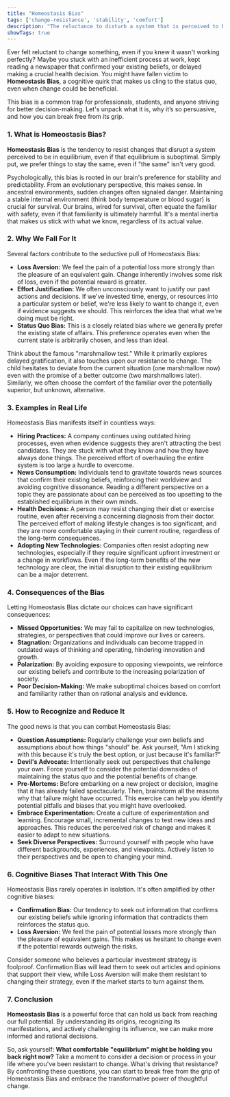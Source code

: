 ```yaml
---
title: "Homeostasis Bias"
tags: ['change-resistance', 'stability', 'comfort']
description: "The reluctance to disturb a system that is perceived to be in equilibrium."
showTags: true
---
```



Ever felt reluctant to change something, even if you knew it wasn't working perfectly? Maybe you stuck with an inefficient process at work, kept reading a newspaper that confirmed your existing beliefs, or delayed making a crucial health decision. You might have fallen victim to **Homeostasis Bias**, a cognitive quirk that makes us cling to the status quo, even when change could be beneficial.

This bias is a common trap for professionals, students, and anyone striving for better decision-making. Let's unpack what it is, why it’s so persuasive, and how you can break free from its grip.

### 1. What is Homeostasis Bias?

**Homeostasis Bias** is the tendency to resist changes that disrupt a system perceived to be in equilibrium, even if that equilibrium is suboptimal. Simply put, we prefer things to stay the same, even if "the same" isn't very good.

Psychologically, this bias is rooted in our brain's preference for stability and predictability. From an evolutionary perspective, this makes sense. In ancestral environments, sudden changes often signaled danger. Maintaining a stable internal environment (think body temperature or blood sugar) is crucial for survival. Our brains, wired for survival, often equate the familiar with safety, even if that familiarity is ultimately harmful. It's a mental inertia that makes us stick with what we know, regardless of its actual value.

### 2. Why We Fall For It

Several factors contribute to the seductive pull of Homeostasis Bias:

*   **Loss Aversion:** We feel the pain of a potential loss more strongly than the pleasure of an equivalent gain. Change inherently involves some risk of loss, even if the potential reward is greater.
*   **Effort Justification:** We often unconsciously want to justify our past actions and decisions. If we've invested time, energy, or resources into a particular system or belief, we're less likely to want to change it, even if evidence suggests we should. This reinforces the idea that what we're doing must be right.
*   **Status Quo Bias:** This is a closely related bias where we generally prefer the existing state of affairs. This preference operates even when the current state is arbitrarily chosen, and less than ideal.

Think about the famous "marshmallow test." While it primarily explores delayed gratification, it also touches upon our resistance to change. The child hesitates to deviate from the current situation (one marshmallow now) even with the promise of a better outcome (two marshmallows later). Similarly, we often choose the comfort of the familiar over the potentially superior, but unknown, alternative.

### 3. Examples in Real Life

Homeostasis Bias manifests itself in countless ways:

*   **Hiring Practices:** A company continues using outdated hiring processes, even when evidence suggests they aren't attracting the best candidates. They are stuck with what they know and how they have always done things. The perceived effort of overhauling the entire system is too large a hurdle to overcome.
*   **News Consumption:** Individuals tend to gravitate towards news sources that confirm their existing beliefs, reinforcing their worldview and avoiding cognitive dissonance. Reading a different perspective on a topic they are passionate about can be perceived as too upsetting to the established equilibrium in their own minds.
*   **Health Decisions:** A person may resist changing their diet or exercise routine, even after receiving a concerning diagnosis from their doctor. The perceived effort of making lifestyle changes is too significant, and they are more comfortable staying in their current routine, regardless of the long-term consequences.
*   **Adopting New Technologies:** Companies often resist adopting new technologies, especially if they require significant upfront investment or a change in workflows. Even if the long-term benefits of the new technology are clear, the initial disruption to their existing equilibrium can be a major deterrent.

### 4. Consequences of the Bias

Letting Homeostasis Bias dictate our choices can have significant consequences:

*   **Missed Opportunities:** We may fail to capitalize on new technologies, strategies, or perspectives that could improve our lives or careers.
*   **Stagnation:** Organizations and individuals can become trapped in outdated ways of thinking and operating, hindering innovation and growth.
*   **Polarization:** By avoiding exposure to opposing viewpoints, we reinforce our existing beliefs and contribute to the increasing polarization of society.
*   **Poor Decision-Making:** We make suboptimal choices based on comfort and familiarity rather than on rational analysis and evidence.

### 5. How to Recognize and Reduce It

The good news is that you can combat Homeostasis Bias:

*   **Question Assumptions:** Regularly challenge your own beliefs and assumptions about how things "should" be. Ask yourself, "Am I sticking with this because it's truly the best option, or just because it's familiar?"
*   **Devil's Advocate:** Intentionally seek out perspectives that challenge your own. Force yourself to consider the potential downsides of maintaining the status quo and the potential benefits of change.
*   **Pre-Mortems:** Before embarking on a new project or decision, imagine that it has already failed spectacularly. Then, brainstorm all the reasons why that failure might have occurred. This exercise can help you identify potential pitfalls and biases that you might have overlooked.
*   **Embrace Experimentation:** Create a culture of experimentation and learning. Encourage small, incremental changes to test new ideas and approaches. This reduces the perceived risk of change and makes it easier to adapt to new situations.
*   **Seek Diverse Perspectives:** Surround yourself with people who have different backgrounds, experiences, and viewpoints. Actively listen to their perspectives and be open to changing your mind.

### 6. Cognitive Biases That Interact With This One

Homeostasis Bias rarely operates in isolation. It's often amplified by other cognitive biases:

*   **Confirmation Bias:** Our tendency to seek out information that confirms our existing beliefs while ignoring information that contradicts them reinforces the status quo.
*   **Loss Aversion:** We feel the pain of potential losses more strongly than the pleasure of equivalent gains. This makes us hesitant to change even if the potential rewards outweigh the risks.

Consider someone who believes a particular investment strategy is foolproof. Confirmation Bias will lead them to seek out articles and opinions that support their view, while Loss Aversion will make them resistant to changing their strategy, even if the market starts to turn against them.

### 7. Conclusion

**Homeostasis Bias** is a powerful force that can hold us back from reaching our full potential. By understanding its origins, recognizing its manifestations, and actively challenging its influence, we can make more informed and rational decisions.

So, ask yourself: **What comfortable "equilibrium" might be holding you back right now?** Take a moment to consider a decision or process in your life where you've been resistant to change. What's driving that resistance? By confronting these questions, you can start to break free from the grip of Homeostasis Bias and embrace the transformative power of thoughtful change.

